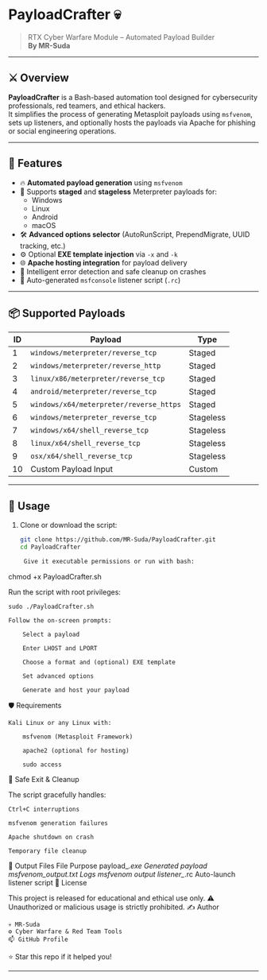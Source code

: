 # PayloadCrafter 💀
> RTX Cyber Warfare Module – Automated Payload Builder  
> **By MR-Suda**

---

## ⚔️ Overview

**PayloadCrafter** is a Bash-based automation tool designed for cybersecurity professionals, red teamers, and ethical hackers.  
It simplifies the process of generating Metasploit payloads using `msfvenom`, sets up listeners, and optionally hosts the payloads via Apache for phishing or social engineering operations.

---

## 🚀 Features

- 🔥 **Automated payload generation** using `msfvenom`
- 🎯 Supports **staged** and **stageless** Meterpreter payloads for:
  - Windows
  - Linux
  - Android
  - macOS
- 🛠️ **Advanced options selector** (AutoRunScript, PrependMigrate, UUID tracking, etc.)
- ⚙️ Optional **EXE template injection** via `-x` and `-k`
- 🌐 **Apache hosting integration** for payload delivery
- 🧠 Intelligent error detection and safe cleanup on crashes
- 📜 Auto-generated `msfconsole` listener script (`.rc`)

---

## 📦 Supported Payloads

| ID  | Payload                                     | Type      |
|-----|---------------------------------------------|-----------|
| 1   | `windows/meterpreter/reverse_tcp`           | Staged    |
| 2   | `windows/meterpreter/reverse_http`          | Staged    |
| 3   | `linux/x86/meterpreter/reverse_tcp`         | Staged    |
| 4   | `android/meterpreter/reverse_tcp`           | Staged    |
| 5   | `windows/x64/meterpreter/reverse_https`     | Staged    |
| 6   | `windows/meterpreter_reverse_tcp`           | Stageless |
| 7   | `windows/x64/shell_reverse_tcp`             | Stageless |
| 8   | `linux/x64/shell_reverse_tcp`               | Stageless |
| 9   | `osx/x64/shell_reverse_tcp`                 | Stageless |
| 10  | Custom Payload Input                        | Custom    |

---

## 🧪 Usage

1. Clone or download the script:
   ```bash
   git clone https://github.com/MR-Suda/PayloadCrafter.git
   cd PayloadCrafter

    Give it executable permissions or run with bash:

chmod +x PayloadCrafter.sh

Run the script with root privileges:

    sudo ./PayloadCrafter.sh

    Follow the on-screen prompts:

        Select a payload

        Enter LHOST and LPORT

        Choose a format and (optional) EXE template

        Set advanced options

        Generate and host your payload

🛡️ Requirements

    Kali Linux or any Linux with:

        msfvenom (Metasploit Framework)

        apache2 (optional for hosting)

        sudo access

🧼 Safe Exit & Cleanup

The script gracefully handles:

    Ctrl+C interruptions

    msfvenom generation failures

    Apache shutdown on crash

    Temporary file cleanup

📁 Output Files
File	Purpose
payload_*.exe	Generated payload
msfvenom_output.txt	Logs msfvenom output
listener_*.rc	Auto-launch listener script
📜 License

This project is released for educational and ethical use only.
⚠️ Unauthorized or malicious usage is strictly prohibited.
✍️ Author

    💀 MR-Suda
    ⚙️ Cyber Warfare & Red Team Tools
    📫 GitHub Profile

⭐ Star this repo if it helped you!

------

